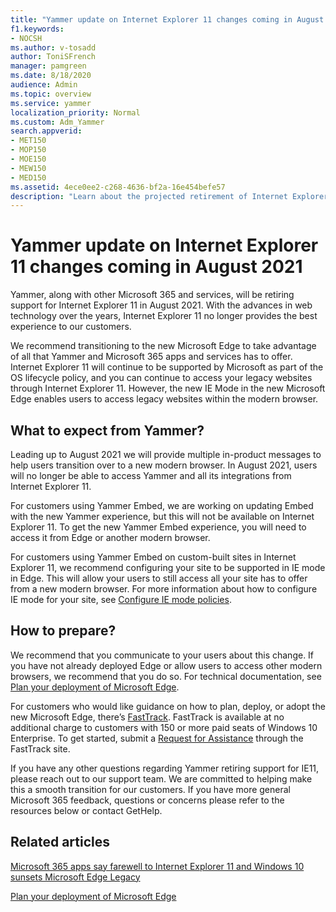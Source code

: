 ```yaml
---
title: "Yammer update on Internet Explorer 11 changes coming in August 2021"
f1.keywords:
- NOCSH
ms.author: v-tosadd
author: ToniSFrench
manager: pamgreen
ms.date: 8/18/2020
audience: Admin
ms.topic: overview
ms.service: yammer
localization_priority: Normal
ms.custom: Adm_Yammer
search.appverid:
- MET150
- MOP150
- MOE150
- MEW150
- MED150
ms.assetid: 4ece0ee2-c268-4636-bf2a-16e454befe57
description: "Learn about the projected retirement of Internet Explorer coming in August 2021."
---
```

# Yammer update on Internet Explorer 11 changes coming in August 2021

Yammer, along with other Microsoft 365 and services, will be retiring support for Internet Explorer 11 in August 2021. With the advances in web technology over the years, Internet Explorer 11 no longer provides the best experience to our customers.

We recommend transitioning to the new Microsoft Edge to take advantage of all that Yammer and Microsoft 365 apps and services has to offer. Internet Explorer 11 will continue to be supported by Microsoft as part of the OS lifecycle policy, and you can continue to access your legacy websites through Internet Explorer 11. However, the new IE Mode in the new Microsoft Edge enables users to access legacy websites within the modern browser.

## What to expect from Yammer?

Leading up to August 2021 we will provide multiple in-product messages to help users transition over to a new modern browser. In August 2021, users will no longer be able to access Yammer and all its integrations from Internet Explorer 11.

For customers using Yammer Embed, we are working on updating Embed with the new Yammer experience, but this will not be available on Internet Explorer 11. To get the new Yammer Embed experience, you will need to access it from Edge or another modern browser. 

For customers using Yammer Embed on custom-built sites in Internet Explorer 11, we recommend configuring your site to be supported in IE mode in Edge. This will allow your users to still access all your site has to offer from a new modern browser. For more information about how to configure IE mode for your site, see [Configure IE mode policies](https://docs.microsoft.com/deployedge/edge-ie-mode-policies). 

## How to prepare?

We recommend that you communicate to your users about this change. If you have not already deployed Edge or allow users to access other modern browsers, we recommend that you do so. For technical documentation, see [Plan your deployment of Microsoft Edge](https://docs.microsoft.com/deployedge/deploy-edge-plan-deployment).

For customers who would like guidance on how to plan, deploy, or adopt the new Microsoft Edge, there’s [FastTrack](https://docs.microsoft.com/fasttrack/win-10-microsoft-edge-assistance-offered). FastTrack is available at no additional charge to customers with 150 or more paid seats of Windows 10 Enterprise. To get started, submit a [Request for Assistance](https://docs.microsoft.com/en-us/fasttrack/win-10-microsoft-edge-assistance-offered) through the FastTrack site.

If you have any other questions regarding Yammer retiring support for IE11, please reach out to our support team. We are committed to helping make this a smooth transition for our customers. If you have more general Microsoft 365 feedback, questions or concerns please refer to the resources below or contact GetHelp. 

## Related articles

[Microsoft 365 apps say farewell to Internet Explorer 11 and Windows 10 sunsets Microsoft Edge Legacy](https://techcommunity.microsoft.com/t5/microsoft-365-blog/microsoft-365-apps-say-farewell-to-internet-explorer-11-and/ba-p/1591666)

[Plan your deployment of Microsoft Edge](https://docs.microsoft.com/deployedge/deploy-edge-plan-deployment)
